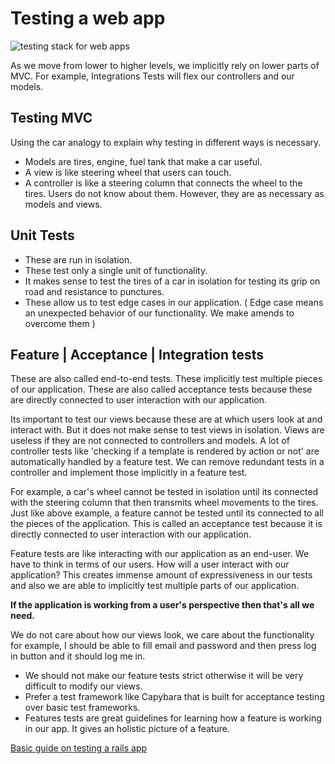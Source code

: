 # Testing a web app

![testing stack for web apps](https://i.imgur.com/wibrtYC.png)

As we move from lower to higher levels, we implicitly rely on lower parts of MVC. For example, Integrations Tests will flex our controllers and our models.

## Testing MVC
Using the car analogy to explain why testing in different ways is necessary.
* Models are tires, engine, fuel tank that make a car useful.
* A view is like steering wheel that users can touch.
* A controller is like a steering column that connects the wheel to the tires. Users do not know about them. However, they are as necessary as models and views.

## Unit Tests
* These are run in isolation. 
* These test only a single unit of functionality. 
* It makes sense to test the tires of a car in isolation for testing its grip on road and resistance to punctures.
* These allow us to test edge cases in our application. ( Edge case means an unexpected behavior of our functionality. We make amends to overcome them )

## Feature | Acceptance | Integration tests
These are also called end-to-end tests. These implicitly test multiple pieces of our application. 
These are also called acceptance tests because these are directly connected to user interaction with our application.

Its important to test our views because these are at which users look at and interact with. But it does not make sense to test views in isolation. Views are useless if they are not connected to controllers and models. A lot of controller tests like 'checking if a template is rendered by action or not' are automatically handled by a feature test. We can remove redundant tests in a controller and implement those implicitly in a feature test.

For example, a car's wheel cannot be tested in isolation until its connected with the steering column that then transmits wheel movements to the tires.
Just like above example, a feature cannot be tested until its connected to all the pieces of the application. This is called an acceptance test because it is directly connected to user interaction with our application.

Feature tests are like interacting with our application as an end-user.
We have to think in terms of our users. 
How will a user interact with our application? 
This creates immense amount of expressiveness in our tests and also we are able to implicitly test multiple parts of our application.

**If the application is working from a user's perspective then that's all we need.**

We do not care about how our views look, we care about the functionality for example, I should be able to fill email and password and then press log in button and it should log me in.

* We should not make our feature tests strict otherwise it will be very difficult to modify our views.
* Prefer a test framework like Capybara that is built for acceptance testing over basic test frameworks.
* Features tests are great guidelines for learning how a feature is working in our app. It gives an holistic picture of a feature.

[Basic guide on testing a rails app](https://learn.co/tracks/full-stack-community-bootcamp/rails/validations-and-forms/rails-testing)
